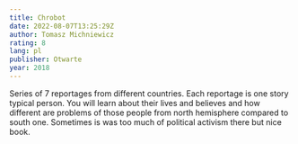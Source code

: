 ```yaml
---
title: Chrobot
date: 2022-08-07T13:25:29Z
author: Tomasz Michniewicz
rating: 8
lang: pl
publisher: Otwarte
year: 2018
---
```


Series of 7 reportages from different countries. Each reportage is one story typical person. You will learn about their lives and believes and how different are problems of those people from north hemisphere compared to south one. Sometimes is was too much of political activism there but nice book.
